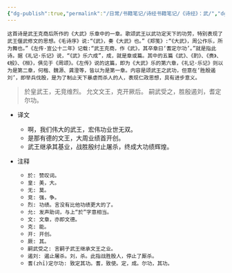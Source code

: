 ```yaml
---
{"dg-publish":true,"permalink":"/日常/书籍笔记/诗经书籍笔记/《诗经》：武/","dgPassFrontmatter":true}
---
```


`这首诗是武王克商后所作的《大武》乐章中的一章。歌颂武王以武功定天下的功劳，特别表现了武王偃武修文的思想。《毛诗序》说:“《武》，奏《大武》也。”《郑笺》:“《大武》，周公作乐，所为舞也。”《左传·宣公十二年》记载:“武王克商，作《武》，其卒章曰‘耆定尔功’。”就是指此诗。据《礼记·乐记》说，“《武》乐六成”，成，就是章或篇。其中的五篇《武》、《酌》、《赉》、《般》、《桓》，俱见于《周颂》。《左传》说的这篇，即为《大武》乐的第六章，《礼记·乐记》则以为是第二章，何楷、魏源、龚澄等，皆以为是第一章。内容是颂武王之武功，但意在‘胜殷遏刘’，即举兵伐殷，是为了制止天下暴虐而杀人的人，表现仁政思想，具有进步意义。`

>於皇武王，无竞维烈。
>允文文王，克开厥后。
>嗣武受之，胜殷遏刘，耆定尔功。

- 译文
	- 啊，我们伟大的武王，宏伟功业世无双。
	- 是那有德的文王，大周业绩首开创。
	- 武王继承其基业，战胜殷纣止屠杀，终成大功绩辉煌。

- 注释
	- `於: 赞叹词。`
	- `皇: 美，大。`
	- `无: 莫。`
	- `竞: 强，争。`
	- `烈: 功绩。言没有比他功绩更大的了。`
	- `允: 发声助词，与上“於”字意相当。`
	- `文: 文章，亦即文德。`
	- `克: 能。`
	- `开: 开创。`
	- `厥: 其。`
	- `嗣武受之: 言嗣子武王继承文王之业。`
	- `遏刘: 遏止屠杀。刘，杀。此指战胜殷人，停止了厮杀。`
	- `耆(zhī)定尔功: 致定其功。耆，致使。定，成。尔功，其功。`